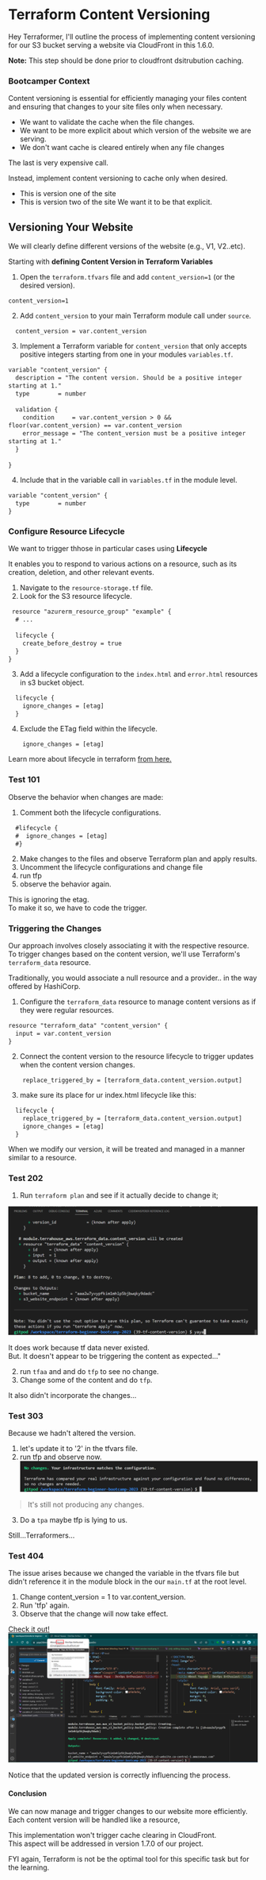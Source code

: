 # Terraform Content Versioning 

Hey Terraformer, I'll outline the process of implementing content versioning for our S3 bucket serving a website via CloudFront in this  1.6.0.

**Note:** This step should be done prior to cloudfront dsitrubution caching.

### Bootcamper Context
Content versioning is essential for efficiently managing your files content and ensuring that changes to your site files only when necessary.

- We want to validate the cache when the file changes.
- We want to be more explicit about which version of the website we are serving.
- We don't want cache is cleared entirely when any file changes

The last is very expensive call.

Instead, implement content versioning to cache only when desired.
- This is version one of the site
- This is version two of the site
We want it to be that explicit.



## Versioning Your Website

We will clearly define different versions of the website (e.g., V1, V2..etc).


Starting with **defining Content Version in Terraform Variables**

1. Open the `terraform.tfvars` file and add `content_version=1` (or the desired version).
```hcl
content_version=1
```
2. Add `content_version` to your main Terraform module call under `source`.
```hcl
  content_version = var.content_version
```
3. Implement a Terraform variable for `content_version` that only accepts positive integers starting from one in your modules `variables.tf`.
```hcl
variable "content_version" {
  description = "The content version. Should be a positive integer starting at 1."
  type        = number

  validation {
    condition     = var.content_version > 0 && floor(var.content_version) == var.content_version
    error_message = "The content_version must be a positive integer starting at 1."
  }

}
```
4. Include that in the variable call in ``variables.tf`` in the module level.
```hcl
variable "content_version" {
  type        = number
}
```

### Configure Resource Lifecycle
We want to trigger thhose in particular cases using **Lifecycle**

It enables you to respond to various actions on a resource, such as its creation, deletion, and other relevant events.

1. Navigate to the `resource-storage.tf` file.
2. Look for the S3 resource lifecycle.
```hcl
 resource "azurerm_resource_group" "example" {
  # ...

  lifecycle {
    create_before_destroy = true
  }
}
```
3. Add a lifecycle configuration to the `index.html` and `error.html` resources in s3 bucket object.
```hcl
  lifecycle {
    ignore_changes = [etag]
  }
```
4. Exclude the ETag field within the lifecycle.
```hcl
    ignore_changes = [etag]
```

Learn more about lifecycle in terraform [from here.](https://developer.hashicorp.com/terraform/language/meta-arguments/lifecycle)

### Test 101
Observe the behavior when changes are made:
1. Comment both the lifecycle configurations.
```hcl
  #lifecycle {
  #  ignore_changes = [etag]
  #}
```
2. Make changes to the files and observe Terraform plan and apply results.
3. Uncomment the lifecycle configurations and change file
4. run tfp
5. observe the behavior again.


This is ignoring the etag. <br>To make it so, we have to code the trigger.

### **Triggering the Changes**
Our approach involves closely associating it with the respective resource. To trigger changes based on the content version, we'll use Terraform's `terraform_data` resource.

Traditionally, you would associate a null resource and a provider.. in the way offered by HashiCorp.

1. Configure the `terraform_data` resource to manage content versions as if they were regular resources.
```hcl
resource "terraform_data" "content_version" {
  input = var.content_version
}
```
2. Connect the content version to the resource lifecycle to trigger updates when the content version changes.
```hcl
    replace_triggered_by = [terraform_data.content_version.output]
```

3. make sure its place for ur index.html lifecycle like this:
```hcl
  lifecycle {
    replace_triggered_by = [terraform_data.content_version.output]
    ignore_changes = [etag]
  }
```

When we modify our version, it will be treated and managed in a manner similar to a resource.

### Test 202

1. Run `terraform plan` and see if it actually decide to change it;

![something](assets/1.6.0/only-adding-data.png)

It does work because tf data never existed.<br>
But. It doesn't appear to be triggering the content as expected..."

2. run `tfaa` and and do `tfp` to see no change.
3. Change some of the content and do `tfp`.

It also didn't incorporate the changes...


### Test 303
Because we hadn't altered the version.

1. let's update it to '2' in the tfvars file.
2. run tfp and observe now.
![No changes](assets/1.6.0/no-changes.png)

> It's still not producing any changes.
3. Do a `tpa` maybe tfp is lying to us.

Still...Terraformers...

### Test 404 
The issue arises because we changed the variable in the tfvars file but didn't reference it in the module block in the our `main.tf` at the root level.

1. Change content_version = 1 to var.content_version.
2. Run 'tfp' again.
3. Observe that the change will now take effect.

[Check it out!](https://d2nrp0gajz6owu.cloudfront.net/)
![Yeah Content Versioning works!](assets/1.6.0/resolved.png)

Notice that the updated version is correctly influencing the process.


#### Conclusion
We can now manage and trigger changes to our website more efficiently. <br>Each content version will be handled like a resource,

This implementation won't trigger cache clearing in CloudFront. <br>This aspect will be addressed in version 1.7.0 of our project.

FYI again, Terraform is not be the optimal tool for this specific task but for the learning.